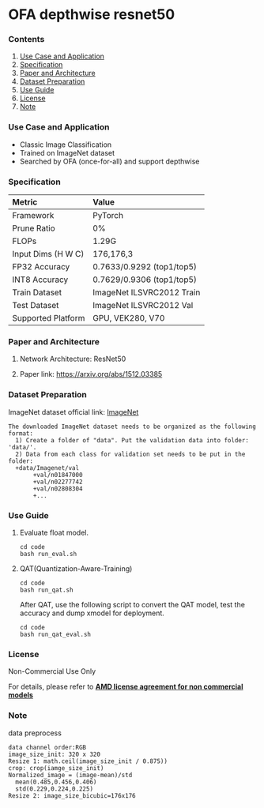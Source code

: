 # OFA depthwise resnet50


### Contents
1. [Use Case and Application](#Use-Case-and-Application)
2. [Specification](#Specification)
3. [Paper and Architecture](#Paper-and-Architecture)
4. [Dataset Preparation](#Dataset-Preparation)
5. [Use Guide](#Use-Guide)
6. [License](#License)
7. [Note](#Note)


### Use Case and Application

   - Classic Image Classification 
   - Trained on ImageNet dataset
   - Searched by OFA (once-for-all) and support depthwise
   
   
### Specification

| Metric             | Value                                   |
| :----------------- | :-------------------------------------- |
| Framework          | PyTorch                                 |
| Prune Ratio        | 0%                                      |
| FLOPs              | 1.29G                                   |
| Input Dims (H W C) | 176,176,3                               |
| FP32 Accuracy      | 0.7633/0.9292 (top1/top5)               |
| INT8 Accuracy      | 0.7629/0.9306 (top1/top5)               |
| Train Dataset      | ImageNet ILSVRC2012 Train               |
| Test Dataset       | ImageNet ILSVRC2012 Val                 |
| Supported Platform | GPU, VEK280, V70                        |
  

### Paper and Architecture 

1. Network Architecture: ResNet50
 
2. Paper link: https://arxiv.org/abs/1512.03385
  
  
### Dataset Preparation

ImageNet dataset official link: [ImageNet](http://image-net.org/download-images)

  ```
  The downloaded ImageNet dataset needs to be organized as the following format:
    1) Create a folder of "data". Put the validation data into folder: 'data/'.
    2) Data from each class for validation set needs to be put in the folder:
    +data/Imagenet/val
         +val/n01847000
         +val/n02277742
         +val/n02808304
         +...
  ```


### Use Guide

1. Evaluate float model. 
    ```shell
    cd code
    bash run_eval.sh
    ```

2. QAT(Quantization-Aware-Training)
    ```shell
    cd code
    bash run_qat.sh
    ```
    
    After QAT, use the following script to convert the QAT model, test the accuracy and dump xmodel for deployment.
    
    ```shell
    cd code
    bash run_qat_eval.sh
    ```

### License

Non-Commercial Use Only

For details, please refer to **[AMD license agreement for non commercial models](https://github.com/Xilinx/Vitis-AI/blob/master/model_zoo/AMD-license-agreement-for-non-commercial-models.md)**


### Note

data preprocess
  ```
  data channel order:RGB
  image_size_init: 320 x 320
  Resize 1: math.ceil(image_size_init / 0.875))
  crop: crop(iamge_size_init)
  Normalized_image = (image-mean)/std
    mean(0.485,0.456,0.406)
    std(0.229,0.224,0.225)
  Resize 2: image_size_bicubic=176x176
  ```
